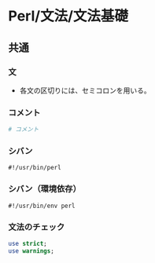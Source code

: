 # Perl/文法/文法基礎

## 共通

### 文

- 各文の区切りには、セミコロンを用いる。

### コメント

```awk
# コメント
```

### シバン

```text
#!/usr/bin/perl
```

### シバン（環境依存）

```text
#!/usr/bin/env perl
```

### 文法のチェック

```perl
use strict;
use warnings;
```
